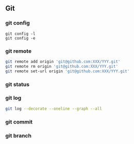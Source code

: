 ## Git

### git config
```
git config -l
git config -e

```

### git remote

```bash
git remote add origin 'git@github.com:XXX/YYY.git'
git remote rm origin 'git@github.com:XXX/YYY.git'
git remote set-url origin 'git@github.com:XXX/YYY.git'

```
### git status

### git log
```bash
git log --decorate --oneline --graph --all
```

### git commit


### git branch